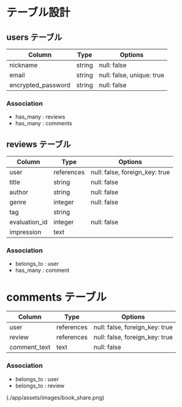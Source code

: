 # テーブル設計

## users テーブル

| Column             | Type   | Options     |
|--------------------|--------|-------------|
| nickname           | string | null: false |
| email              | string | null: false, unique: true |
| encrypted_password | string | null: false |

### Association

- has_many : reviews
- has_many : comments

## reviews テーブル

| Column             | Type       | Options     |
|--------------------|------------|-------------|
| user               | references | null: false, foreign_key: true |
| title              | string     | null: false |
| author             | string     | null: false |
| genre              | integer    | null: false |
| tag                | string     |             |
| evaluation_id      | integer    | null: false |
| impression         | text       |             |

### Association

- belongs_to : user
- has_many : comment

# comments テーブル

| Column             | Type       | Options     |
|--------------------|------------|-------------|
| user               | references | null: false, foreign_key: true |
| review             | references | null: false, foreign_key: true |
| comment_text       | text       | null: false |

### Association

- belongs_to : user
- belongs_to : review

(./app/assets/images/book_share.png)